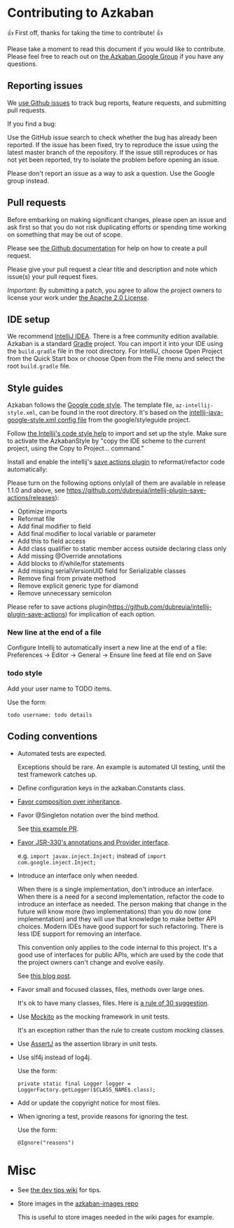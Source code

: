 # Contributing to Azkaban

:+1: First off, thanks for taking the time to contribute! :+1:

Please take a moment to read this document if you would like to contribute. Please feel free to 
reach out on [the Azkaban Google Group](https://groups.google.com/forum/?fromgroups#!forum/azkaban-dev) 
if you have any questions.

## Reporting issues

We [use Github issues](https://github.com/azkaban/azkaban/issues) to track bug reports, feature requests,
 and submitting pull requests.

If you find a bug:

Use the GitHub issue search to check whether the bug has already been reported.
If the issue has been fixed, try to reproduce the issue using the latest master branch of the repository.
If the issue still reproduces or has not yet been reported, try to isolate the problem before opening an issue.

Please don't report an issue as a way to ask a question. Use the Google group instead.

## Pull requests
Before embarking on making significant changes, please open an issue and ask first so that you do not risk 
duplicating efforts or spending time working on something that may be out of scope.

Please see [the Github documentation](https://help.github.com/articles/about-pull-requests/) for 
help on how to create a pull request.

Please give your pull request a clear title and description and note which issue(s) your pull request fixes.

*Important*: By submitting a patch, you agree to allow the project owners to license your work 
under [the Apache 2.0 License](http://www.apache.org/licenses/LICENSE-2.0).


## IDE setup

We recommend [IntelliJ IDEA](https://www.jetbrains.com/idea/). There is a free community 
edition available. Azkaban is a standard [Gradle](https://gradle.org/) 
project. You can import it into your IDE using the `build.gradle` file in the root directory. For IntelliJ, choose Open 
Project from the Quick Start box or choose Open from the File menu and select the root `build.gradle` file.

## Style guides

Azkaban follows the [Google code style](http://google.github.io/styleguide/). The template file, 
`az-intellij-style.xml`, can be found in the root directory. It's based on the 
[intellij-java-google-style.xml config file](https://github.com/google/styleguide/blob/75c289f1d33836d1ff4bd94e6c9033673e320b58/intellij-java-google-style.xml) from the google/styleguide project.

Follow [the Intellij's code style help](https://www.jetbrains.com/help/idea/2017.1/code-style.html) 
to import and set up the style. Make sure to activate the AzkabanStyle by
 "copy the IDE scheme to the current project, using the Copy to Project... command."

Install and enable the intellij's 
[save actions plugin](https://github.com/dubreuia/intellij-plugin-save-actions) 
to reformat/refactor code automatically:

Please turn on the following options only(all of them are available in release 1.1.0 and above, see https://github.com/dubreuia/intellij-plugin-save-actions/releases):
  * Optimize imports
  * Reformat file
  * Add final modifier to field	
  * Add final modifier to local variable or parameter	
  * Add this to field access
  * Add class qualifier to static member access outside declaring class only
  * Add missing @Override annotations
  * Add blocks to if/while/for statements
  * Add missing serialVersionUID field for Serializable classes
  * Remove final from private method
  * Remove explicit generic type for diamond	
  * Remove unnecessary semicolon	

Please refer to save actions plugin(https://github.com/dubreuia/intellij-plugin-save-actions) for implication of each option.

### New line at the end of a file

Configure Intellij to automatically insert a new line at the end of a file:
Preferences → Editor → General → Ensure line feed at file end on Save

### todo style

Add your user name to TODO items. 

  Use the form:
  
  `
  todo username: todo details
  `  

## Coding conventions

- Automated tests are expected.
  
  Exceptions should be rare. 
  An example is automated UI testing, until the test framework catches up. 
  
- Define configuration keys in the azkaban.Constants class.
  
- [Favor composition over inheritance](http://thefinestartist.com/effective-java/16).

- Favor @Singleton notation over the bind method. 

  See [this example PR](https://github.com/azkaban/azkaban/pull/1428).

- [Favor JSR-330's annotations and Provider interface](https://github.com/google/guice/wiki/JSR330). 
  
  e.g. `import javax.inject.Inject;` instead of `import com.google.inject.Inject;`

- Introduce an interface only when needed.
  
  When there is a single implementation, don't introduce an interface. When there is a need for a
   second implementation, refactor the code to introduce an interface as needed. 
   The person making that change in the future will know more (two implementations) than you do now (one implementation) 
   and they will use that knowledge to make better API choices. Modern IDEs have good support for
    such refactoring. There is less IDE support for removing an interface.
    
  This convention only applies to the code internal to this project. It's a good use of interfaces
   for public APIs, which are used by the code that the project owners can't change and evolve 
   easily.

  See [this blog post](https://rrees.me/2009/01/31/programming-to-interfaces-anti-pattern/).

- Favor small and focused classes, files, methods over large ones.

  It's ok to have many classes, files.
  Here is [a rule of 30 suggestion](https://dzone.com/articles/rule-30-%E2%80%93-when-method-class-or).

- Use [Mockito](http://site.mockito.org/) as the mocking framework in unit tests.

  It's an exception rather than the rule to create custom mocking classes.
  
- Use [AssertJ](http://joel-costigliola.github.io/assertj/) as the assertion library in unit tests.

- Use slf4j instead of log4j. 

  Use the form: 

  `
  private static final Logger logger = LoggerFactory.getLogger($CLASS_NAME$.class);
  ` 

- Add or update the copyright notice for most files.

- When ignoring a test, provide reasons for ignoring the test.

  Use the form: 
  
  `@Ignore("reasons")`
  
# Misc

- See [the dev tips wiki](https://github.com/azkaban/azkaban/wiki/Developer-Tools-and-Tips) for 
tips.

- Store images in the [azkaban-images repo](https://github.com/azkaban/azkaban-images)
 
  This is useful to store images needed in the wiki pages for example. 
